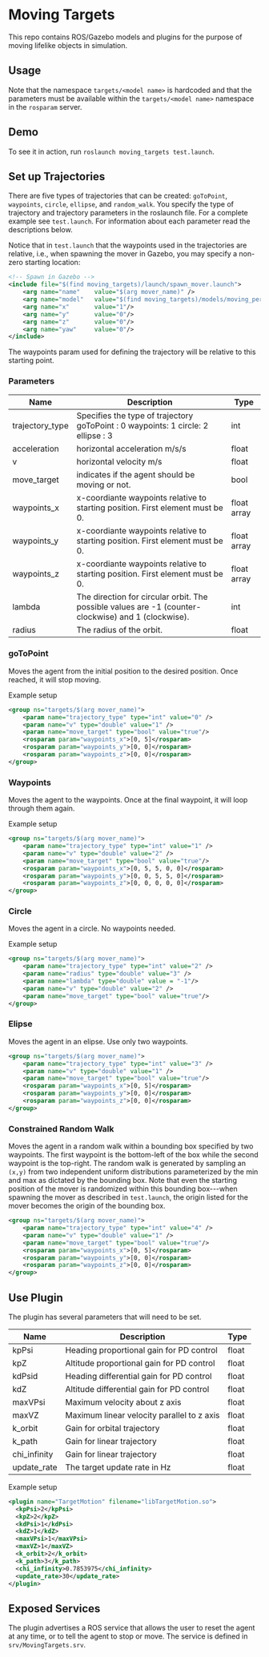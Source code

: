 Moving Targets
==============

This repo contains ROS/Gazebo models and plugins for the purpose of moving lifelike objects in simulation.

## Usage ##

Note that the namespace `targets/<model name>` is hardcoded and that the parameters must be available within the `targets/<model name>` namespace in the `rosparam` server.

## Demo ##

To see it in action, run `roslaunch moving_targets test.launch`.

## Set up Trajectories ##

There are five types of trajectories that can be created: `goToPoint`, `waypoints`, `circle`, `ellipse`, and `random_walk`. You specify the type of trajectory and trajectory parameters in the roslaunch file. For
a complete example see `test.launch`. For information about each parameter read the descriptions below.

Notice that in `test.launch` that the waypoints used in the trajectories are relative, i.e., when spawning the mover in Gazebo, you may specify a non-zero starting location:
```xml
<!-- Spawn in Gazebo -->
<include file="$(find moving_targets)/launch/spawn_mover.launch">
    <arg name="name"    value="$(arg mover_name)" />
    <arg name="model"   value="$(find moving_targets)/models/moving_person_walking/model.sdf" />
    <arg name="x"       value="1"/>
    <arg name="y"       value="0"/>
    <arg name="z"       value="0"/>
    <arg name="yaw"     value="0"/>
</include>
```
The waypoints param used for defining the trajectory will be relative to this starting point.

### Parameters ###

| Name            | Description                                                                                        | Type        |
|-----------------|----------------------------------------------------------------------------------------------------|-------------|
| trajectory_type | Specifies the type of trajectory goToPoint : 0 waypoints: 1 circle: 2 ellipse : 3                  | int         |
| acceleration    | horizontal acceleration m/s/s                                                                      | float       |
| v               | horizontal velocity m/s                                                                            | float       |
| move_target     | indicates if the agent should be moving or not.                                                    | bool        |
| waypoints_x     | x-coordiante waypoints relative to starting position. First element must be 0.                     | float array |
| waypoints_y     | x-coordiante waypoints relative to starting position. First element must be 0.                     | float array |
| waypoints_z     | x-coordiante waypoints relative to starting position. First element must be 0.                     | float array |
| lambda          | The direction for circular orbit. The possible values are -1 (counter-clockwise) and 1 (clockwise).| int         |
| radius          | The radius of the orbit.                                                                           | float       |


### goToPoint ###

Moves the agent from the initial position to the desired position. Once reached, it will stop moving. 

Example setup

```xml
<group ns="targets/$(arg mover_name)">
    <param name="trajectory_type" type="int" value="0" />
    <param name="v" type="double" value="1" />
    <param name="move_target" type="bool" value="true"/>
    <rosparam param="waypoints_x">[0, 5]</rosparam>
    <rosparam param="waypoints_y">[0, 0]</rosparam>
    <rosparam param="waypoints_z">[0, 0]</rosparam>
</group>
```

### Waypoints ##

Moves the agent to the waypoints. Once at the final waypoint, it will loop through them again.

Example setup 

```xml
<group ns="targets/$(arg mover_name)">
    <param name="trajectory_type" type="int" value="1" />
    <param name="v" type="double" value="2" />
    <param name="move_target" type="bool" value="true"/>
    <rosparam param="waypoints_x">[0, 5, 5, 0, 0]</rosparam>
    <rosparam param="waypoints_y">[0, 0, 5, 5, 0]</rosparam>
    <rosparam param="waypoints_z">[0, 0, 0, 0, 0]</rosparam>
</group>
```

### Circle ##

Moves the agent in a circle. No waypoints needed.

Example setup

```xml
<group ns="targets/$(arg mover_name)">
    <param name="trajectory_type" type="int" value="2" />
    <param name="radius" type="double" value="3" />
    <param name="lambda" type="double" value = "-1"/>
    <param name="v" type="double" value="2" />
    <param name="move_target" type="bool" value="true"/>
</group>
```

### Elipse ###

Moves the agent in an elipse. Use only two waypoints. 

```xml
<group ns="targets/$(arg mover_name)">
    <param name="trajectory_type" type="int" value="3" />
    <param name="v" type="double" value="1" />
    <param name="move_target" type="bool" value="true"/>
    <rosparam param="waypoints_x">[0, 5]</rosparam>
    <rosparam param="waypoints_y">[0, 0]</rosparam>
    <rosparam param="waypoints_z">[0, 0]</rosparam>
</group>
```

### Constrained Random Walk ###

Moves the agent in a random walk within a bounding box specified by two waypoints.
The first waypoint is the bottom-left of the box while the second waypoint is the top-right.
The random walk is generated by sampling an `(x,y)` from two independent uniform distributions parameterized by the min and max as dictated by the bounding box.
Note that even the starting position of the mover is randomized within this bounding box---when spawning the mover as described in `test.launch`, the origin listed for the mover becomes the origin of the bounding box.

```xml
<group ns="targets/$(arg mover_name)">
    <param name="trajectory_type" type="int" value="4" />
    <param name="v" type="double" value="1" />
    <param name="move_target" type="bool" value="true"/>
    <rosparam param="waypoints_x">[0, 5]</rosparam>
    <rosparam param="waypoints_y">[0, 0]</rosparam>
    <rosparam param="waypoints_z">[0, 0]</rosparam>
</group>
```

## Use Plugin ##

The plugin has several parameters that will need to be set. 


| Name         | Description                                | Type  |
|--------------|--------------------------------------------|-------|
| kpPsi        | Heading proportional gain for PD control   | float |
| kpZ          | Altitude proportional gain for PD control  | float |
| kdPsid       | Heading differential gain for PD control   | float |
| kdZ          | Altitude differential gain for PD control  | float |
| maxVPsi      | Maximum velocity about z axis              | float |
| maxVZ        | Maximum linear velocity parallel to z axis | float |
| k_orbit      | Gain for orbital trajectory                | float |
| k_path       | Gain for linear trajectory                 | float |
| chi_infinity | Gain for linear trajectory                 | float |
| update_rate  | The target update rate in Hz               | float |

Example setup

```xml
<plugin name="TargetMotion" filename="libTargetMotion.so">
  <kpPsi>2</kpPsi>
  <kpZ>2</kpZ>      
  <kdPsi>1</kdPsi>
  <kdZ>1</kdZ>
  <maxVPsi>1</maxVPsi>
  <maxVZ>1</maxVZ>
  <k_orbit>2</k_orbit>
  <k_path>3</k_path>
  <chi_infinity>0.7853975</chi_infinity>
  <update_rate>30</update_rate>
</plugin>
```

## Exposed Services ##

The plugin advertises a ROS service that allows the user to reset the agent at any time, or to tell the agent to stop or move. The service is defined in `srv/MovingTargets.srv`.